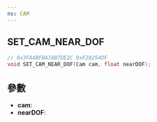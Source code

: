 ```yaml
---
ns: CAM
---
```

## SET_CAM_NEAR_DOF

```c
// 0x3FA4BF0A7AB7DE2C 0xF28254DF
void SET_CAM_NEAR_DOF(Cam cam, float nearDOF);
```


## 參數
* **cam**: 
* **nearDOF**: 

